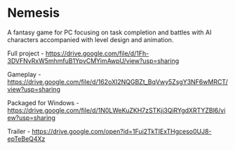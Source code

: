 # Nemesis
A fantasy game for PC focusing on task completion and battles with AI characters accompanied with level design and animation.

Full project - https://drive.google.com/file/d/1Fh-3DVFNyRxW5mhmfuB1YpvCMYimAwpU/view?usp=sharing

Gameplay - https://drive.google.com/file/d/162oXI2NQGBZt_BqVwy5ZsgY3NF6wMRCT/view?usp=sharing

Packaged for Windows - https://drive.google.com/file/d/1N0LWeKuZKH7zSTKji3QiRYgdXRTYZBl6/view?usp=sharing

Trailer - https://drive.google.com/open?id=1Fui2TkTIExTHgceso0UJ8-epTeBeQ4Xz